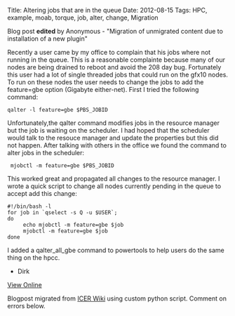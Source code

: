 Title: Altering jobs that are in the queue
Date: 2012-08-15
Tags: HPC, example, moab, torque, job, alter, change, Migration

Blog post **edited** by Anonymous \- "Migration of unmigrated content due to
installation of a new plugin"

Recently a user came by my office to complain that his jobs where not running
in the queue. This is a reasonable complainte because many of our nodes are
being drained to reboot and avoid the 208 day bug. Fortunately this user had a
lot of single threaded jobs that could run on the gfx10 nodes. To run on these
nodes the user needs to change the jobs to add the feature=gbe option
(Gigabyte either-net). First I tried the following command:

    
    
    qalter -l feature=gbe $PBS_JOBID 

Unfortunately,the qalter command modifies jobs in the resource manager but the
job is waiting on the scheduler. I had hoped that the scheduler would talk to
the resouce manager and update the properties but this did not happen. After
talking with others in the office we found the command to alter jobs in the
scheduler:

    
    
     mjobctl -m feature=gbe $PBS_JOBID 

This worked great and propagated all changes to the resource manager. I wrote
a quick script to change all nodes currently pending in the queue to accept
add this change:

    
    
    #!/bin/bash -l
    for job in `qselect -s Q -u $USER`;
    do
         echo mjobctl -m feature=gbe $job
         mjobctl -m feature=gbe $job
    done
    
    

I added a qalter_all_gbe command to powertools to help users do the same thing
on the hpcc.

  * Dirk

[View
Online](https://wiki.hpcc.msu.edu/display/~colbrydi@msu.edu/2012/08/15/Altering+jobs+that+are+in+the+queue)

Blogpost migrated from [ICER Wiki](https://wiki.hpcc.msu.edu/display/~colbrydi@msu.edu/2012/08/15/Altering+jobs+that+are+in+the+queue) using custom python script. Comment on errors below.
